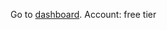 Go to [dashboard](https://cloud.oracle.com/?region=eu-frankfurt-1&tenant=roytakanen&provider=OracleIdentityCloudService&source=email).
Account: free tier